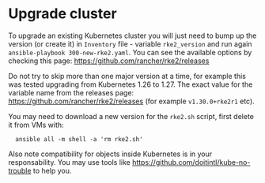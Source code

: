 # Upgrade cluster

To upgrade an existing Kubernetes cluster you will just need to bump up the version (or create it) in `Inventory` file - variable `rke2_version` and run again `ansible-playbook 300-new-rke2.yaml`. You can see the available options by checking this page: https://github.com/rancher/rke2/releases

Do not try to skip more than one major version at a time, for example this was tested upgrading from Kubernetes 1.26 to 1.27. The exact value for the variable name from the releases page: https://github.com/rancher/rke2/releases (for example `v1.30.0+rke2r1` etc).

You may need to download a new version for the `rke2.sh` script, first delete it from VMs with:

```
  ansible all -m shell -a 'rm rke2.sh'
```

Also note compatibility for objects inside Kubernetes is in your responsability. 
You may use tools like https://github.com/doitintl/kube-no-trouble to help you.

